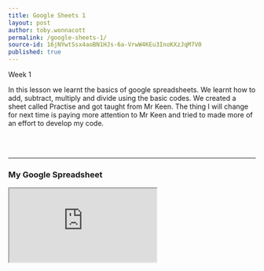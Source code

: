 ```yaml
---
title: Google Sheets 1
layout: post
author: toby.wonnacott
permalink: /google-sheets-1/
source-id: 16jNYwtSsx4aoBN1HJs-6a-VrwW4KEu3InoKXzJqM7V0
published: true
---
```

Week 1

In this lesson we learnt the basics of google spreadsheets. We learnt how to add, subtract, multiply and divide using the basic codes. We created a sheet called Practise and got taught from Mr Keen. The thing I will change for next time is paying more attention to Mr Keen and tried to made more of an effort to develop my code.

<br>
<br>
<hr>

<h3>My Google Spreadsheet</h3>



<iframe src="https://docs.google.com/spreadsheets/d/e/2PACX-1vTPtqqr3W1xJcIEpfd2KzIVaT7t_5gxQ3KkpDxXmksZZD5Eb9Y8dH-nIgRz6JTuHa6bwAKdulbQDcjN/pubhtml?widget=true&amp;headers=false"></iframe>

